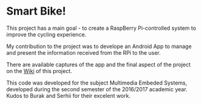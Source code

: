 # Smart Bike!

This project has a main goal - to create a RaspBerry Pi-controlled system to improve the cycling experience.

My contribution to the project was to develope an Android App to manage and present the information received from the RPi to the user.

There are available captures of the app and the final aspect of the project on the [Wiki](https://github.com/sokramcs/smart_bike/wiki) of this project.

This code was developed for the subject Multimedia Embeded Systems, developed during the second semester of the 2016/2017 academic year.
Kudos to Burak and Serhii for their excelent work.
